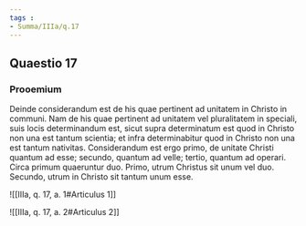 ```yaml
---
tags : 
- Summa/IIIa/q.17
---
```


## Quaestio 17

### Prooemium

Deinde considerandum est de his quae pertinent ad unitatem in Christo in communi. Nam de his quae pertinent ad unitatem vel pluralitatem in speciali, suis locis determinandum est, sicut supra determinatum est quod in Christo non una est tantum scientia; et infra determinabitur quod in Christo non una est tantum nativitas. Considerandum est ergo primo, de unitate Christi quantum ad esse; secundo, quantum ad velle; tertio, quantum ad operari. Circa primum quaeruntur duo. Primo, utrum Christus sit unum vel duo. Secundo, utrum in Christo sit tantum unum esse.

![[IIIa, q. 17, a. 1#Articulus 1]]

![[IIIa, q. 17, a. 2#Articulus 2]]

